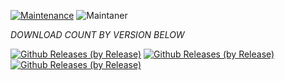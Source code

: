 [![Maintenance](https://img.shields.io/badge/Maintained%3F-yes-green.svg)](https://GitHub.com/Naereen/StrapDown.js/graphs/commit-activity)   ![Maintaner](https://img.shields.io/badge/maintainer-DonJoaquin-blue)

*DOWNLOAD COUNT BY VERSION BELOW*

[![Github Releases (by Release)](https://img.shields.io/github/downloads/HyconOS-Releases/juice/V4.5.1/total.svg)](https://GitHub.com/Hycon-Releases/juice/releases)
[![Github Releases (by Release)](https://img.shields.io/github/downloads/HyconOS-Releases/juice/V4.5/total.svg)](https://GitHub.com/Hycon-Releases/juice/releases)
[![Github Releases (by Release)](https://img.shields.io/github/downloads/HyconOS-Releases/juice/V4.0/total.svg)](https://GitHub.com/juice/releases)
